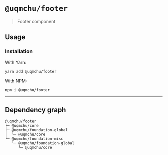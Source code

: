 # `@uqmchu/footer`

> Footer component

## Usage

### Installation

With Yarn:
```shell
yarn add @uqmchu/footer
```

With NPM:
```shell
npm i @uqmchu/footer
```

---

## Dependency graph

```shell
@uqmchu/footer
├─ @uqmchu/core
├─ @uqmchu/foundation-global
│  └─ @uqmchu/core
└─ @uqmchu/foundation-misc
   └─ @uqmchu/foundation-global
      └─ @uqmchu/core
```
